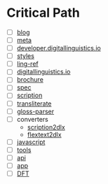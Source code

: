# Critical Path

- [ ] [blog](https://medium.com/digital-linguistics)
- [ ] [meta](https://github.com/orgs/digitallinguistics/projects/3)
- [ ] [developer.digitallinguistics.io](https://github.com/digitallinguistics/digitallinguistics.github.io)
- [ ] [styles](https://github.com/digitallinguistics/styles)
- [ ] [ling-ref](https://github.com/dwhieb/ling-ref)
- [ ] [digitallinguistics.io](https://github.com/digitallinguistics/digitallinguistics.io)
- [ ] [brochure](https://github.com/digitallinguistics/styles/blob/master/brochure.pub)
- [ ] [spec](https://github.com/digitallinguistics/spec)
- [ ] [scription](https://github.com/digitallinguistics/scription)
- [ ] [transliterate](https://github.com/digitallinguistics/transliterate)
- [ ] [gloss-parser](https://github.com/digitallinguistics/gloss-parser)
- [ ] converters
  - [scription2dlx](https://github.com/digitallinguistics/scription2dlx)
  - [flextext2dlx](https://github.com/digitallinguistics/flextext2dlx)
- [ ] [javascript](https://github.com/digitallinguistics/javascript)
- [ ] [tools](https://github.com/digitallinguistics/tools)
- [ ] [api](https://github.com/digitallinguistics/api)
- [ ] [app](https://github.com/digitallinguistics/app)
- [ ] [DFT](https://github.com/digitallinguistics/DFT)
